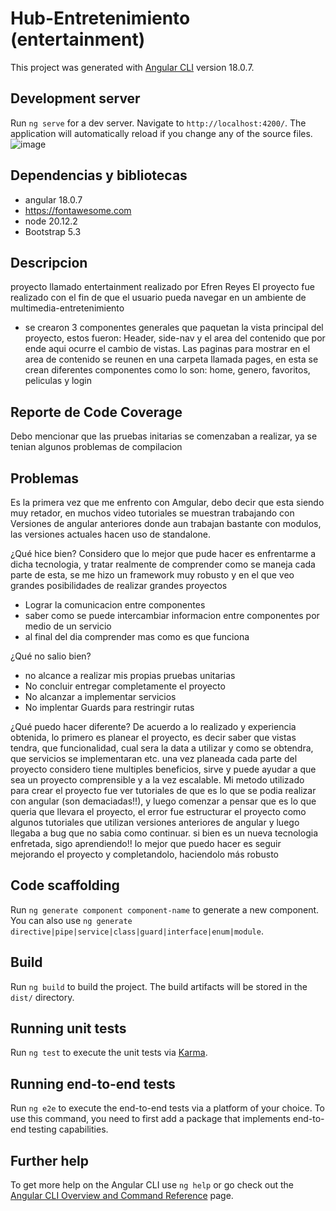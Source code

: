 # Hub-Entretenimiento (entertainment)

This project was generated with [Angular CLI](https://github.com/angular/angular-cli) version 18.0.7.

## Development server

Run `ng serve` for a dev server. Navigate to `http://localhost:4200/`. The application will automatically reload if you change any of the source files.
![image](https://github.com/user-attachments/assets/8d63c7ea-81ec-4cde-a545-7f26764f722a)

## Dependencias y bibliotecas
- angular 18.0.7
- https://fontawesome.com
- node 20.12.2
-  Bootstrap 5.3

## Descripcion
proyecto llamado entertainment realizado por Efren Reyes
El proyecto fue realizado con el fin de que el usuario pueda navegar en un ambiente de multimedia-entretenimiento
- se crearon 3 componentes generales que paquetan la vista principal del proyecto, estos fueron: Header, side-nav y el area del contenido que por ende aqui ocurre el cambio de vistas. Las paginas para mostrar en el area de contenido se reunen en una carpeta llamada pages, en esta se crean diferentes componentes como lo son: home, genero, favoritos, peliculas y login

## Reporte de Code Coverage
Debo mencionar que las pruebas initarias se comenzaban a realizar, ya se tenian algunos problemas de compilacion

## Problemas
Es la primera vez que me enfrento con Amgular, debo decir que esta siendo muy retador, en muchos video tutoriales se muestran trabajando con Versiones de angular anteriores donde aun trabajan bastante con modulos, las versiones actuales hacen uso de standalone.

¿Qué hice bien?
Considero que lo mejor que pude hacer es enfrentarme a dicha tecnologia, y tratar realmente de comprender como se maneja cada parte de esta, se me hizo un framework muy robusto y en el que veo grandes posibilidades de realizar grandes proyectos
- Lograr la comunicacion entre componentes
- saber como se puede intercambiar informacion entre componentes por medio de un servicio
- al final del dia comprender mas como es que funciona <router-outlet/>

¿Qué no salio bien?
- no alcance a realizar mis propias pruebas unitarias
- No concluir entregar completamente el proyecto
- No alcanzar a implementar servicios
- No implentar Guards para restringir rutas

¿Qué puedo hacer diferente?
De acuerdo a lo realizado y experiencia obtenida, lo primero es planear el proyecto, es decir saber que vistas tendra, que funcionalidad, cual sera la data a utilizar y como se obtendra, que servicios se implementaran etc. 
una vez planeada cada parte del proyecto considero tiene multiples beneficios, sirve y puede ayudar a que sea un proyecto comprensible y a la vez escalable.
Mi metodo utilizado para crear el proyecto fue ver tutoriales de que es lo que se podia realizar con angular (son demaciadas!!), y luego comenzar a pensar que es lo que queria que llevara el proyecto, el error fue estructurar el proyecto como algunos tutoriales que utilizan versiones anteriores de angular y luego llegaba a bug que no sabia como continuar.
si bien es un nueva tecnologia enfretada, sigo aprendiendo!! lo mejor que puedo hacer es seguir mejorando el proyecto y completandolo, haciendolo más robusto

## Code scaffolding

Run `ng generate component component-name` to generate a new component. You can also use `ng generate directive|pipe|service|class|guard|interface|enum|module`.

## Build

Run `ng build` to build the project. The build artifacts will be stored in the `dist/` directory.

## Running unit tests

Run `ng test` to execute the unit tests via [Karma](https://karma-runner.github.io).

## Running end-to-end tests

Run `ng e2e` to execute the end-to-end tests via a platform of your choice. To use this command, you need to first add a package that implements end-to-end testing capabilities.

## Further help

To get more help on the Angular CLI use `ng help` or go check out the [Angular CLI Overview and Command Reference](https://angular.dev/tools/cli) page.
